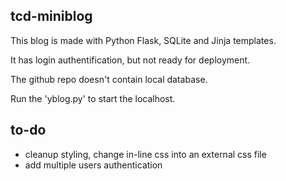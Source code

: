 ## tcd-miniblog

This blog is made with Python Flask, SQLite and Jinja templates.

It has login authentification, but not ready for deployment.

The github repo doesn't contain local database.

Run the 'yblog.py' to start the localhost.


## to-do
* cleanup styling, change in-line css into an external css file
* add multiple users authentication
